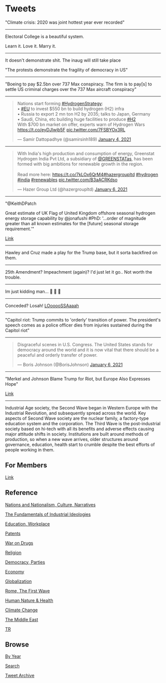 # Tweets

"Climate crisis: 2020 was joint hottest year ever recorded"

---

Electoral College is a beautiful system.

Learn it. Love it. Marry it.

---

It doesn't demonstrate shit. The inaug will still take place

"The protests demonstrate the fragility of democracy in US"

---

"Boeing to pay $2.5bn over 737 Max conspiracy. The firm is to pay[s]
to settle US criminal charges over the 737 Max aircraft conspiracy"

---

<blockquote class="twitter-tweet"><p lang="en" dir="ltr">Nations start forming <a href="https://twitter.com/hashtag/HydrogenStrategy?src=hash&amp;ref_src=twsrc%5Etfw">#HydrogenStrategy</a>:<br>• <a href="https://twitter.com/hashtag/EU?src=hash&amp;ref_src=twsrc%5Etfw">#EU</a> to invest $550 bn to build hydrogen (H2) infra<br>• Russia to export 2 mn ton H2 by 2035; talks to Japan, Germany<br>• Saudi, China, etc building huge facilities to produce <a href="https://twitter.com/hashtag/H2?src=hash&amp;ref_src=twsrc%5Etfw">#H2</a><br>With $700 bn market on offer, experts warn of Hydrogen Wars <a href="https://t.co/eyDJlwjb5F">https://t.co/eyDJlwjb5F</a> <a href="https://t.co/7FSBYOx3RL">pic.twitter.com/7FSBYOx3RL</a></p>&mdash; Samir Dattopadhye (@samirsinh189) <a href="https://twitter.com/samirsinh189/status/1346164134962810882?ref_src=twsrc%5Etfw">January 4, 2021</a></blockquote> <script async src="https://platform.twitter.com/widgets.js" charset="utf-8"></script>

---

<blockquote class="twitter-tweet"><p lang="en" dir="ltr">With India&#39;s high production and consumption of energy, Greenstat Hydrogen India Pvt Ltd, a subsidiary of <a href="https://twitter.com/GREENSTATas?ref_src=twsrc%5Etfw">@GREENSTATas</a>, has been formed with big ambitions for renewable growth in the region.<br><br>Read more here: <a href="https://t.co/7kLOx6QrM4">https://t.co/7kLOx6QrM4</a><a href="https://twitter.com/hashtag/hazergroupltd?src=hash&amp;ref_src=twsrc%5Etfw">#hazergroupltd</a> <a href="https://twitter.com/hashtag/hydrogen?src=hash&amp;ref_src=twsrc%5Etfw">#hydrogen</a> <a href="https://twitter.com/hashtag/india?src=hash&amp;ref_src=twsrc%5Etfw">#india</a> <a href="https://twitter.com/hashtag/renewables?src=hash&amp;ref_src=twsrc%5Etfw">#renewables</a> <a href="https://t.co/B3aACRKdso">pic.twitter.com/B3aACRKdso</a></p>&mdash; Hazer Group Ltd (@hazergroupltd) <a href="https://twitter.com/hazergroupltd/status/1346954863721246724?ref_src=twsrc%5Etfw">January 6, 2021</a></blockquote> <script async src="https://platform.twitter.com/widgets.js" charset="utf-8"></script>

---

"@KeithDPatch

Great estimate of UK Flag of United Kingdom offshore seasonal hydrogen
energy storage capability by @jonafushi \#PhD: '...order of magnitude
greater than all known estimates for the [future] seasonal storage
requirement.'"

[Link](https://twitter.com/KeithDPatch/status/1346955375984185345)

---

Hawley and Cruz made a play for the Trump base, but it sorta backfired on them.

---

25th Amendment? Impeachment (again)? I'd just let it go.. Not worth the trouble.

---

Im just kidding man...  🤣 🤣 🤣 

---

Conceded? Losah! [LOooooSSAaaah](https://cinemaoceania.files.wordpress.com/2017/05/trump-loser-hand.jpg)

---

"Capitol riot: Trump commits to 'orderly' transition of power. The
president's speech comes as a police officer dies from injuries
sustained during the Capitol riot"

---

<blockquote class="twitter-tweet"><p lang="en" dir="ltr">Disgraceful scenes in U.S. Congress. The United States stands for democracy around the world and it is now vital that there should be a peaceful and orderly transfer of power.</p>&mdash; Boris Johnson (@BorisJohnson) <a href="https://twitter.com/BorisJohnson/status/1346926138057220103?ref_src=twsrc%5Etfw">January 6, 2021</a></blockquote> <script async src="https://platform.twitter.com/widgets.js" charset="utf-8"></script>

---

"Merkel and Johnson Blame Trump for Riot, but Europe Also Expresses Hope"

[Link](https://www.nytimes.com/2021/01/07/world/europe/merkel-macron-trump-violence-democracy.html)

---

Industrial Age society, the Second Wave began in Western Europe with
the Industrial Revolution, and subsequently spread across the
world. Key aspects of Second Wave society are the nuclear family, a
factory-type education system and the corporation. The Third Wave is
the post-industrial society based on hi-tech with all its benefits and
adverse effects causing major attitude shifts in society. Institutions
are built around methods of production, so when a new wave arrives,
older structures around governance, education, health start to crumble
despite the best efforts of people working in them.

## For Members

[Link](https://thirdwave-members.herokuapp.com)

## Reference

[Nations and Nationalism, Culture, Narratives](/2013/02/nations-and-nationalism.md)

[The Fundamentals of Industrial Ideologies](/2011/04/fundamentals-of-industrial-ideologies.md)

[Education, Workplace](2017/09/education-workplace.md)

[Patents](/2018/09/patents.md)

[War on Drugs](/2019/11/war-on-drugs.md)

[Religion](/2015/04/god-religion.md)

[Democracy, Parties](/2016/11/democracy.md)

[Economy](/2018/05/economy.md)

[Globalization](/2018/09/globalization.md)

[Rome, The First Wave](/2017/12/rome.md)

[Human Nature & Health](/2020/07/human-nature.md)

[Climate Change](/2018/12/climate.md)

[The Middle East](/2019/07/middleeast.md)

[TR](../tr)

## Browse

[By Year](years.md)

[Search](search.html)

[Tweet Archive](/tweets/README.md)


